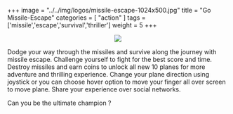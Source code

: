 +++
image = "../../img/logos/missile-escape-1024x500.jpg"
title = "Go Missile-Escape"
categories = [ "action" ]
tags = ['missile','escape','survival','thriller']
weight = 5
+++

<a target="_blank" href="https://play.google.com/store/apps/details?id=io.yarsa.games.missile">
    <center>
        <img align="middle" src="../../img/logos/google.png">
    </center>
</a>


Dodge your way through the missiles and survive along the journey with missile escape. Challenge yourself to fight for the best score and time.
Destroy missiles and earn coins to unlock all new 10 planes for more adventure and thrilling experience.
Change your plane direction using joystick or you can choose hover option to move your finger all over screen to move plane.
Share your experience over social networks.

Can you be the ultimate champion ?